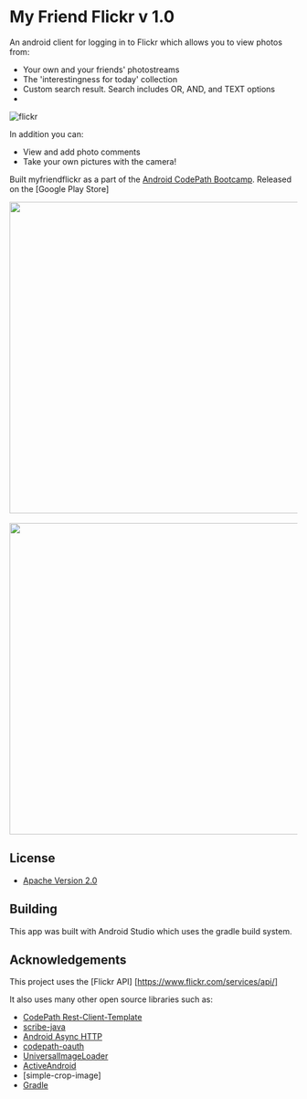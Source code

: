 # My Friend Flickr v 1.0

An android client for logging in to Flickr which allows you to view photos from:

* Your own and your friends' photostreams
* The 'interestingness for today' collection
* Custom search result. Search includes OR, AND, and TEXT options
* 
![flickr](/../screenshots/screenshots/flickr_app.png?raw=true "")

In addition you can:

* View and add photo comments
* Take your own pictures with the camera! 



Built myfriendflickr as a part of the [Android CodePath Bootcamp](http://thecodepath.com/androidbootcamp). Released on the [Google Play Store]

<img src="" height="545" />
&nbsp;&nbsp;
<img src="" height="545" />

## License

* [Apache Version 2.0](http://www.apache.org/licenses/LICENSE-2.0.html)

## Building

This app was built with Android Studio which uses the gradle build system.  

## Acknowledgements

This project uses the [Flickr API] [https://www.flickr.com/services/api/]

It also uses many other open source libraries such as:

 * [CodePath Rest-Client-Template](https://github.com/thecodepath/android-rest-client-template)
 * [scribe-java](https://github.com/fernandezpablo85/scribe-java)
 * [Android Async HTTP](https://github.com/loopj/android-async-http)
 * [codepath-oauth](https://github.com/thecodepath/android-oauth-handler)
 * [UniversalImageLoader](https://github.com/nostra13/Android-Universal-Image-Loader)
 * [ActiveAndroid](https://github.com/pardom/ActiveAndroid)
 * [simple-crop-image]
 * [Gradle](https://github.com/gradle/gradle)




